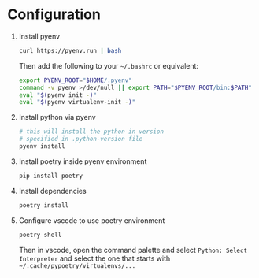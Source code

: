 # Configuration

1. Install pyenv

    ```bash
    curl https://pyenv.run | bash
    ```

    Then add the following to your `~/.bashrc` or equivalent:

    ```bash
    export PYENV_ROOT="$HOME/.pyenv"
    command -v pyenv >/dev/null || export PATH="$PYENV_ROOT/bin:$PATH"
    eval "$(pyenv init -)"
    eval "$(pyenv virtualenv-init -)"
    ```

2. Install python via pyenv

    ```bash
    # this will install the python in version 
    # specified in .python-version file
    pyenv install
    ```

3. Install poetry inside pyenv environment

    ```bash
    pip install poetry
    ``` 

4. Install dependencies

    ```bash
    poetry install
    ```

5. Configure vscode to use poetry environment

    ```bash
    poetry shell
    ```

    Then in vscode, open the command palette and select `Python: Select Interpreter` and select the one that starts with `~/.cache/pypoetry/virtualenvs/...`